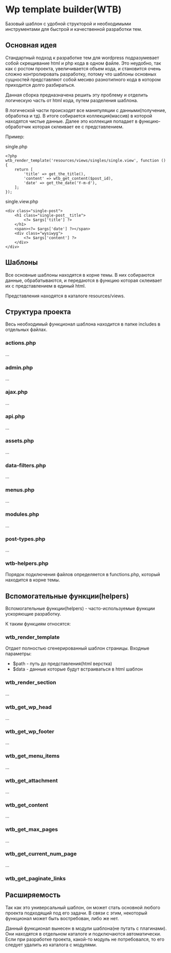 # Wp template builder(WTB)

Базовый шаблон с удобной структорой и необходимыми инструментами для быстрой и качественной разработки тем.

## Основная идея

Стандартный подход к разработке тем для wordpress подразумевает собой скрещивание html и php кода в одном файле. Это
неудобно, так как с ростом проекта, увеличивается объем кода, и становится очень сложно контролировать разработку,
потому что шаблоны основных сущностей представляют собой месиво разнотипного кода в котором приходится долго
разбираться.

Данная сборка предназначена решить эту проблему и отделить логическую часть от html кода, путем разделения шаблона.

В логической части происходят все манипуляции с данными(получение, обработка и тд). В итоге собирается коллекция(массив)
в которой находятся чистые данные. Далее это коллекция попадает в функцию-обработчик которая склеивает ее с представлением.

Пример:

single.php

```
<?php 
wtb_render_template('resources/views/singles/single.view', function () {
    return [
        'title' => get_the_title(),
        'content' => wtb_get_content($post_id),
        'date' => get_the_date('Y-m-d'),
    ];
});
```

single.view.php

```
<div class="single-post">
    <h1 class="single-post__title">
        <?= $args['title'] ?>
    </h1>
    <span><?= $args['date'] ?></span>
    <div class="wysiwyg">
        <?= $args['content'] ?>
    </div>     
</div>

```

## Шаблоны

Все основные шаблоны находятся в корне темы. В них собираются данные, обрабатываются, и передаются в функцию которая склеивает их с представлением в единый html.

Представления находятся в каталоге resources/views. 


## Структура проекта

Весь необходимый функционал шаблона находится в папке includes в отдельных файлах. 

### actions.php
...
### admin.php
...
### ajax.php
...
### api.php
...
### assets.php
...
### data-filters.php
...
### menus.php
...
### modules.php
...
### post-types.php
...
### wtb-helpers.php

Порядок подключения файлов определяется в functions.php, который находится в корне темы.


## Вспомогательные функции(helpers)

Вспомогательные функции(helpers) - часто-используемые функции ускоряющие разработку.

К таким функциям относятся:

### wtb_render_template

Отдает полностью сгенерированный шаблон страницы. Входные параметры:

- $path - путь до представления(html верстка)
- $data - данные которые будут встраиваться в html шаблон

### wtb_render_section

...

### wtb_get_wp_head

...

### wtb_get_wp_footer

...

### wtb_get_menu_items

...

### wtb_get_attachment

...

### wtb_get_content

...

### wtb_get_max_pages

...

### wtb_get_current_num_page

...

### wtb_get_paginate_links

## Расширяемость

Так как это универсальный шаблон, он может стать основной любого проекта подходящий под его задачи. В связи с этим, некоторый функционал может быть востребован, либо же нет.

Данный функционал вынесен в модули шаблона(не путать с плагинами). Они находятся в отдельном каталоге и подключаются автоматически. Если при разработке проекта, какой-то модуль не потребовался, то его следует удалить из каталога с модулями.  